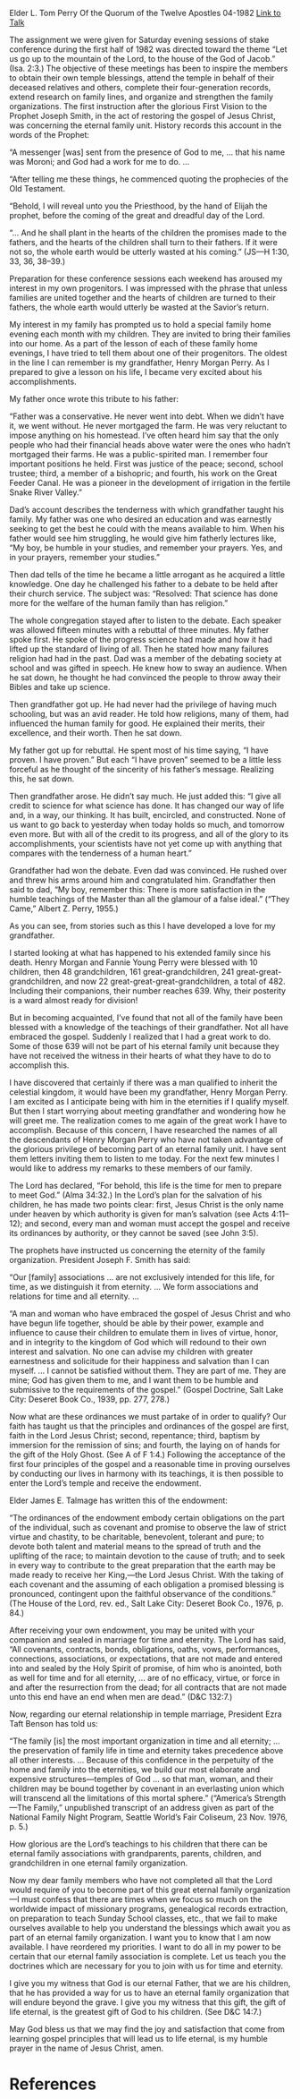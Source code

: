 Elder L. Tom Perry
Of the Quorum of the Twelve Apostles
04-1982
[Link to Talk](https://www.churchofjesuschrist.org/study/general-conference/1982/04/let-us-go-up-to-the-house-of-god?lang=eng)

The assignment we were given for Saturday evening sessions of stake conference during the first half of 1982 was directed toward the theme “Let us go up to the mountain of the Lord, to the house of the God of Jacob.” (Isa. 2:3.) The objective of these meetings has been to inspire the members to obtain their own temple blessings, attend the temple in behalf of their deceased relatives and others, complete their four-generation records, extend research on family lines, and organize and strengthen the family organizations. The first instruction after the glorious First Vision to the Prophet Joseph Smith, in the act of restoring the gospel of Jesus Christ, was concerning the eternal family unit. History records this account in the words of the Prophet:

“A messenger [was] sent from the presence of God to me, … that his name was Moroni; and God had a work for me to do. …

“After telling me these things, he commenced quoting the prophecies of the Old Testament.

“Behold, I will reveal unto you the Priesthood, by the hand of Elijah the prophet, before the coming of the great and dreadful day of the Lord.

“… And he shall plant in the hearts of the children the promises made to the fathers, and the hearts of the children shall turn to their fathers. If it were not so, the whole earth would be utterly wasted at his coming.” (JS—H 1:30, 33, 36, 38–39.)

Preparation for these conference sessions each weekend has aroused my interest in my own progenitors. I was impressed with the phrase that unless families are united together and the hearts of children are turned to their fathers, the whole earth would utterly be wasted at the Savior’s return.

My interest in my family has prompted us to hold a special family home evening each month with my children. They are invited to bring their families into our home. As a part of the lesson of each of these family home evenings, I have tried to tell them about one of their progenitors. The oldest in the line I can remember is my grandfather, Henry Morgan Perry. As I prepared to give a lesson on his life, I became very excited about his accomplishments.

My father once wrote this tribute to his father:

“Father was a conservative. He never went into debt. When we didn’t have it, we went without. He never mortgaged the farm. He was very reluctant to impose anything on his homestead. I’ve often heard him say that the only people who had their financial heads above water were the ones who hadn’t mortgaged their farms. He was a public-spirited man. I remember four important positions he held. First was justice of the peace; second, school trustee; third, a member of a bishopric; and fourth, his work on the Great Feeder Canal. He was a pioneer in the development of irrigation in the fertile Snake River Valley.”

Dad’s account describes the tenderness with which grandfather taught his family. My father was one who desired an education and was earnestly seeking to get the best he could with the means available to him. When his father would see him struggling, he would give him fatherly lectures like, “My boy, be humble in your studies, and remember your prayers. Yes, and in your prayers, remember your studies.”

Then dad tells of the time he became a little arrogant as he acquired a little knowledge. One day he challenged his father to a debate to be held after their church service. The subject was: “Resolved: That science has done more for the welfare of the human family than has religion.”

The whole congregation stayed after to listen to the debate. Each speaker was allowed fifteen minutes with a rebuttal of three minutes. My father spoke first. He spoke of the progress science had made and how it had lifted up the standard of living of all. Then he stated how many failures religion had had in the past. Dad was a member of the debating society at school and was gifted in speech. He knew how to sway an audience. When he sat down, he thought he had convinced the people to throw away their Bibles and take up science.

Then grandfather got up. He had never had the privilege of having much schooling, but was an avid reader. He told how religions, many of them, had influenced the human family for good. He explained their merits, their excellence, and their worth. Then he sat down.

My father got up for rebuttal. He spent most of his time saying, “I have proven. I have proven.” But each “I have proven” seemed to be a little less forceful as he thought of the sincerity of his father’s message. Realizing this, he sat down.

Then grandfather arose. He didn’t say much. He just added this: “I give all credit to science for what science has done. It has changed our way of life and, in a way, our thinking. It has built, encircled, and constructed. None of us want to go back to yesterday when today holds so much, and tomorrow even more. But with all of the credit to its progress, and all of the glory to its accomplishments, your scientists have not yet come up with anything that compares with the tenderness of a human heart.”

Grandfather had won the debate. Even dad was convinced. He rushed over and threw his arms around him and congratulated him. Grandfather then said to dad, “My boy, remember this: There is more satisfaction in the humble teachings of the Master than all the glamour of a false ideal.” (“They Came,” Albert Z. Perry, 1955.)

As you can see, from stories such as this I have developed a love for my grandfather.

I started looking at what has happened to his extended family since his death. Henry Morgan and Fannie Young Perry were blessed with 10 children, then 48 grandchildren, 161 great-grandchildren, 241 great-great-grandchildren, and now 22 great-great-great-grandchildren, a total of 482. Including their companions, their number reaches 639. Why, their posterity is a ward almost ready for division!

But in becoming acquainted, I’ve found that not all of the family have been blessed with a knowledge of the teachings of their grandfather. Not all have embraced the gospel. Suddenly I realized that I had a great work to do. Some of those 639 will not be part of his eternal family unit because they have not received the witness in their hearts of what they have to do to accomplish this.

I have discovered that certainly if there was a man qualified to inherit the celestial kingdom, it would have been my grandfather, Henry Morgan Perry. I am excited as I anticipate being with him in the eternities if I qualify myself. But then I start worrying about meeting grandfather and wondering how he will greet me. The realization comes to me again of the great work I have to accomplish. Because of this concern, I have researched the names of all the descendants of Henry Morgan Perry who have not taken advantage of the glorious privilege of becoming part of an eternal family unit. I have sent them letters inviting them to listen to me today. For the next few minutes I would like to address my remarks to these members of our family.

The Lord has declared, “For behold, this life is the time for men to prepare to meet God.” (Alma 34:32.) In the Lord’s plan for the salvation of his children, he has made two points clear: first, Jesus Christ is the only name under heaven by which authority is given for man’s salvation (see Acts 4:11–12); and second, every man and woman must accept the gospel and receive its ordinances by authority, or they cannot be saved (see John 3:5).

The prophets have instructed us concerning the eternity of the family organization. President Joseph F. Smith has said:

“Our [family] associations … are not exclusively intended for this life, for time, as we distinguish it from eternity. … We form associations and relations for time and all eternity. …

“A man and woman who have embraced the gospel of Jesus Christ and who have begun life together, should be able by their power, example and influence to cause their children to emulate them in lives of virtue, honor, and in integrity to the kingdom of God which will redound to their own interest and salvation. No one can advise my children with greater earnestness and solicitude for their happiness and salvation than I can myself. … I cannot be satisfied without them. They are part of me. They are mine; God has given them to me, and I want them to be humble and submissive to the requirements of the gospel.” (Gospel Doctrine, Salt Lake City: Deseret Book Co., 1939, pp. 277, 278.)

Now what are these ordinances we must partake of in order to qualify? Our faith has taught us that the principles and ordinances of the gospel are first, faith in the Lord Jesus Christ; second, repentance; third, baptism by immersion for the remission of sins; and fourth, the laying on of hands for the gift of the Holy Ghost. (See A of F 1:4.) Following the acceptance of the first four principles of the gospel and a reasonable time in proving ourselves by conducting our lives in harmony with its teachings, it is then possible to enter the Lord’s temple and receive the endowment.

Elder James E. Talmage has written this of the endowment:

“The ordinances of the endowment embody certain obligations on the part of the individual, such as covenant and promise to observe the law of strict virtue and chastity, to be charitable, benevolent, tolerant and pure; to devote both talent and material means to the spread of truth and the uplifting of the race; to maintain devotion to the cause of truth; and to seek in every way to contribute to the great preparation that the earth may be made ready to receive her King,—the Lord Jesus Christ. With the taking of each covenant and the assuming of each obligation a promised blessing is pronounced, contingent upon the faithful observance of the conditions.” (The House of the Lord, rev. ed., Salt Lake City: Deseret Book Co., 1976, p. 84.)

After receiving your own endowment, you may be united with your companion and sealed in marriage for time and eternity. The Lord has said, “All covenants, contracts, bonds, obligations, oaths, vows, performances, connections, associations, or expectations, that are not made and entered into and sealed by the Holy Spirit of promise, of him who is anointed, both as well for time and for all eternity, … are of no efficacy, virtue, or force in and after the resurrection from the dead; for all contracts that are not made unto this end have an end when men are dead.” (D&C 132:7.)

Now, regarding our eternal relationship in temple marriage, President Ezra Taft Benson has told us:

“The family [is] the most important organization in time and all eternity; … the preservation of family life in time and eternity takes precedence above all other interests. … Because of this confidence in the perpetuity of the home and family into the eternities, we build our most elaborate and expensive structures—temples of God … so that man, woman, and their children may be bound together by covenant in an everlasting union which will transcend all the limitations of this mortal sphere.” (“America’s Strength—The Family,” unpublished transcript of an address given as part of the National Family Night Program, Seattle World’s Fair Coliseum, 23 Nov. 1976, p. 5.)

How glorious are the Lord’s teachings to his children that there can be eternal family associations with grandparents, parents, children, and grandchildren in one eternal family organization.

Now my dear family members who have not completed all that the Lord would require of you to become part of this great eternal family organization—I must confess that there are times when we focus so much on the worldwide impact of missionary programs, genealogical records extraction, on preparation to teach Sunday School classes, etc., that we fail to make ourselves available to help you understand the blessings which await you as part of an eternal family organization. I want you to know that I am now available. I have reordered my priorities. I want to do all in my power to be certain that our eternal family association is complete. Let us teach you the doctrines which are necessary for you to join with us for time and eternity.

I give you my witness that God is our eternal Father, that we are his children, that he has provided a way for us to have an eternal family organization that will endure beyond the grave. I give you my witness that this gift, the gift of life eternal, is the greatest gift of God to his children. (See D&C 14:7.)

May God bless us that we may find the joy and satisfaction that come from learning gospel principles that will lead us to life eternal, is my humble prayer in the name of Jesus Christ, amen.

# References
